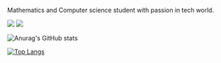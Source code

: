 Mathematics and Computer science student with passion in tech world.


![](https://camo.githubusercontent.com/9941858e5b79079c0f5d8aa6063ac08d19e971ea210508af614e3e28828c673f/68747470733a2f2f7777772e706e6766696e642e636f6d2f706e67732f6d2f3133362d313336333733365f657870726573732d6a732d69636f6e2d706e672d7472616e73706172656e742d706e672e706e67)
![](https://developer.mozilla.org/en-US/docs/Web/JavaScript)

![Anurag's GitHub stats](https://github-readme-stats.vercel.app/api?username=HackEzra&show_icons=true)

[![Top Langs](https://github-readme-stats.vercel.app/api/top-langs/?username=HackEzra&layout=compact)](https://github.com/anuraghazra/github-readme-stats)

